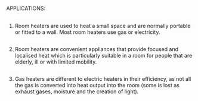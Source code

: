 #
APPLICATIONS:


##
1) Room heaters are used to heat a small space and are normally portable or fitted to a wall. Most room heaters use gas or electricity.

##
2) Room heaters are convenient appliances that provide focused and localised heat which is particularly suitable in a room for people that are elderly, ill or with limited mobility.

##
3) Gas heaters are different to electric heaters in their efficiency, as not all the gas is converted into heat output into the room (some is lost as exhaust gases, moisture and the creation of light).


